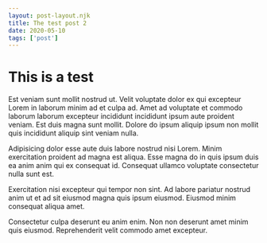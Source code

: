 ```yaml
---
layout: post-layout.njk
title: The test post 2
date: 2020-05-10
tags: ['post']
---
```


# This is a test

Est veniam sunt mollit nostrud ut.
Velit voluptate dolor ex qui excepteur Lorem in laborum minim ad et culpa ad.
Amet ad voluptate et commodo laborum laborum excepteur incididunt incididunt ipsum aute proident veniam.
Est duis magna sunt mollit. Dolore do ipsum aliquip ipsum non mollit quis incididunt aliquip sint veniam nulla.

Adipisicing dolor esse aute duis labore nostrud nisi Lorem.
Minim exercitation proident ad magna est aliqua.
Esse magna do in quis ipsum duis ea anim anim qui ex consequat id.
Consequat ullamco voluptate consectetur nulla sunt est.

Exercitation nisi excepteur qui tempor non sint.
Ad labore pariatur nostrud anim ut et ad sit eiusmod magna quis ipsum eiusmod.
Eiusmod minim consequat aliqua amet.

Consectetur culpa deserunt eu anim enim.
Non non deserunt amet minim quis eiusmod.
Reprehenderit velit commodo amet excepteur.